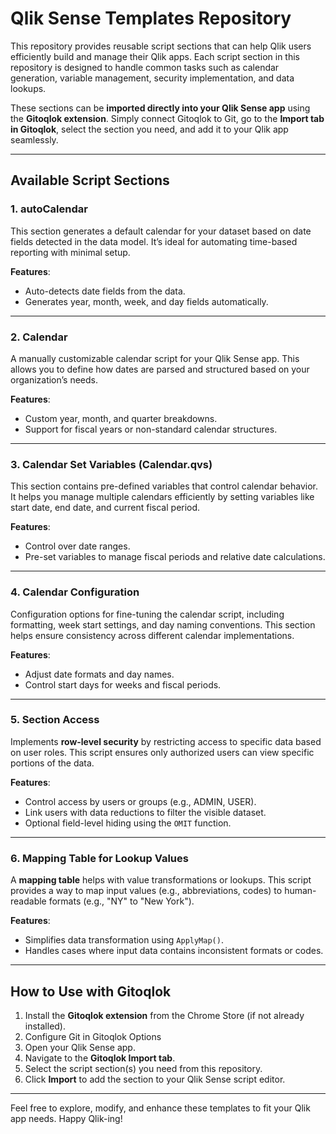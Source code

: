 # Qlik Sense Templates Repository

This repository provides reusable script sections that can help Qlik users efficiently build and manage their Qlik apps. Each script section in this repository is designed to handle common tasks such as calendar generation, variable management, security implementation, and data lookups.

These sections can be **imported directly into your Qlik Sense app** using the **Gitoqlok extension**. Simply connect Gitoqlok to Git, go to the **Import tab in Gitoqlok**, select the section you need, and add it to your Qlik app seamlessly.  

---

## **Available Script Sections**

### 1. **autoCalendar**
   This section generates a default calendar for your dataset based on date fields detected in the data model. It’s ideal for automating time-based reporting with minimal setup.

   **Features**:
   - Auto-detects date fields from the data.
   - Generates year, month, week, and day fields automatically.

---

### 2. **Calendar**
   A manually customizable calendar script for your Qlik Sense app. This allows you to define how dates are parsed and structured based on your organization’s needs.

   **Features**:
   - Custom year, month, and quarter breakdowns.
   - Support for fiscal years or non-standard calendar structures.

---

### 3. **Calendar Set Variables (Calendar.qvs)**
   This section contains pre-defined variables that control calendar behavior. It helps you manage multiple calendars efficiently by setting variables like start date, end date, and current fiscal period.

   **Features**:
   - Control over date ranges.
   - Pre-set variables to manage fiscal periods and relative date calculations.

---

### 4. **Calendar Configuration**
   Configuration options for fine-tuning the calendar script, including formatting, week start settings, and day naming conventions. This section helps ensure consistency across different calendar implementations.

   **Features**:
   - Adjust date formats and day names.
   - Control start days for weeks and fiscal periods.

---

### 5. **Section Access**
   Implements **row-level security** by restricting access to specific data based on user roles. This script ensures only authorized users can view specific portions of the data.

   **Features**:
   - Control access by users or groups (e.g., ADMIN, USER).
   - Link users with data reductions to filter the visible dataset.
   - Optional field-level hiding using the `OMIT` function.

---

### 6. **Mapping Table for Lookup Values**
   A **mapping table** helps with value transformations or lookups. This script provides a way to map input values (e.g., abbreviations, codes) to human-readable formats (e.g., "NY" to "New York").

   **Features**:
   - Simplifies data transformation using `ApplyMap()`.
   - Handles cases where input data contains inconsistent formats or codes.

---

## **How to Use with Gitoqlok**
1. Install the **Gitoqlok extension** from the Chrome Store (if not already installed).
2. Configure Git in Gitoqlok Options
3. Open your Qlik Sense app.
4. Navigate to the **Gitoqlok Import tab**.
5. Select the script section(s) you need from this repository.
6. Click **Import** to add the section to your Qlik Sense script editor.

---

Feel free to explore, modify, and enhance these templates to fit your Qlik app needs. Happy Qlik-ing! 



